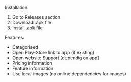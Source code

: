 Installation:
  1. Go to Releases section
  2. Download .apk file
  3. Install .apk file

Features:
- Categorised
- Open Play-Store link to app (if existing)
- Open website Support (dependig on app)
- Pricing information
- Feature information
- Use local images (no online dependencies for images)
